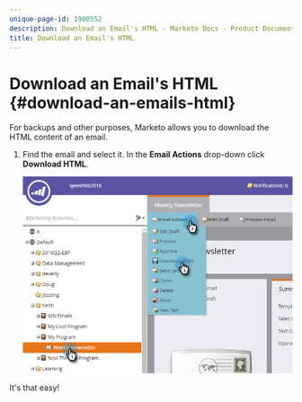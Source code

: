 ```yaml
---
unique-page-id: 1900552
description: Download an Email's HTML - Marketo Docs - Product Documentation
title: Download an Email's HTML
---
```


# Download an Email's HTML {#download-an-emails-html}

For backups and other purposes, Marketo allows you to download the HTML content of an email.

1. Find the email and select it. In the **Email Actions** drop-down click **Download HTML**.

   ![](assets/one-4.png)

It's that easy!

